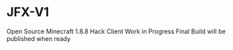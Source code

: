 # JFX-V1
Open Source Minecraft 1.8.8 Hack Client
Work in Progress
Final Build will be published when ready

